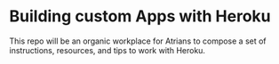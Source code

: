 # Building custom Apps with Heroku

This repo will be an organic workplace for Atrians to compose a set of instructions, resources, and tips to work with Heroku.